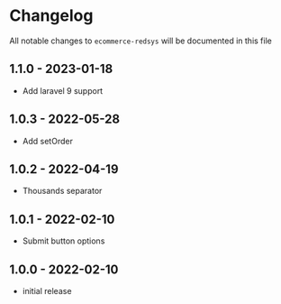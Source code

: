 # Changelog

All notable changes to `ecommerce-redsys` will be documented in this file

## 1.1.0 - 2023-01-18

- Add laravel 9 support

## 1.0.3 - 2022-05-28

- Add setOrder

## 1.0.2 - 2022-04-19

- Thousands separator

## 1.0.1 - 2022-02-10

- Submit button options

## 1.0.0 - 2022-02-10

- initial release
